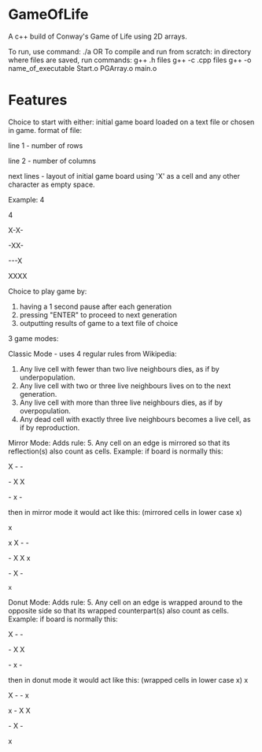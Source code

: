 # GameOfLife
A c++ build of Conway's Game of Life using 2D arrays.

To run, use command: ./a
OR
To compile and run from scratch:
in directory where files are saved, run commands:
g++ .h files
g++ -c .cpp files
g++ -o name_of_executable Start.o PGArray.o main.o

# Features
Choice to start with either:
initial game board loaded on a text file or chosen in game.
format of file: 

line 1 - number of rows

line 2 - number of columns

next lines - layout of initial game board using 'X' as a cell and any other character as empty space.

Example:
4

4

X-X-

-XX-

---X

XXXX


Choice to play game by:
1. having a 1 second pause after each generation
2. pressing "ENTER" to proceed to next generation
3. outputting results of game to a text file of choice

3 game modes:

Classic Mode - uses 4 regular rules
from Wikipedia:
1. Any live cell with fewer than two live neighbours dies, as if by underpopulation.
2. Any live cell with two or three live neighbours lives on to the next generation.
3. Any live cell with more than three live neighbours dies, as if by overpopulation.
4. Any dead cell with exactly three live neighbours becomes a live cell, as if by reproduction.

Mirror Mode:
Adds rule:
5. Any cell on an edge is mirrored so that its reflection(s) also count as cells.
Example:
if board is normally this:

  X - -
  
  \- X X
  
  \- x -
  
  
then in mirror mode it would act like this: (mirrored cells in lower case x)

  x
  
x X - - 

  \- X X x
  
  \- X -
  
    x


Donut Mode:
Adds rule:
5. Any cell on an edge is wrapped around to the opposite side so that its wrapped counterpart(s) also count as cells.
Example:
if board is normally this:

  X - -
  
  \- X X
  
  \- x -
  
  
then in donut mode it would act like this: (wrapped cells in lower case x)
    x
    
  X - - x
  
x - X X 

  \- X -
  
  x 

